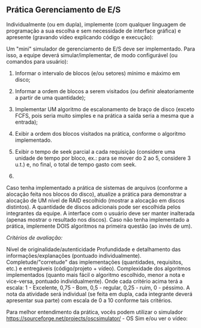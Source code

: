 ## Prática Gerenciamento de E/S


Individualmente (ou em dupla), implemente (com qualquer linguagem de programação a sua escolha e sem necessidade de interface gráfica) e apresente (gravando vídeo explicando código e execução):

Um "mini" simulador de gerenciamento de E/S deve ser implementado. 
Para isso, a equipe deverá simular/implementar, de modo configurável (ou comandos para usuário):

1. Informar o intervalo de blocos (e/ou setores) mínimo e máximo em disco;

2. Informar a ordem de blocos a serem visitados (ou definir aleatoriamente a partir de uma quantidade);

3. Implementar UM algoritmo de escalonamento de braço de disco (exceto FCFS, pois seria muito simples e na prática a saída seria a mesma que a entrada);

4. Exibir a ordem dos blocos visitados na prática, conforme o algoritmo implementado.

5. Exibir o tempo de seek parcial a cada requisição (considere uma unidade de tempo por bloco, ex.: para se mover do 2 ao 5, considere 3 u.t.) e, no final, o total de tempo gasto com seek.

2. 
Caso tenha implementado a prática de sistemas de arquivos (conforme a alocação feita nos blocos do disco), atualize a prática para demonstrar a alocação de UM nível de RAID escolhido
(mostrar a alocação em discos distintos). 
A quantidade de discos adicionais pode ser escolhida pelos integrantes da equipe.
A interface com o usuário deve ser manter inalterada (apenas mostrar o resultado nos discos).
Caso não tenha implementado a prática, implemente DOIS algoritmos na primeira questão (ao invés de um).

*Critérios de avaliação:*

Nível de originalidade/autenticidade
Profundidade e detalhamento das informações/explanações (pontuado individualmente).
Completude/"corretude" das implementações (quantidades, requisitos, etc.) e entregáveis (código/projeto + vídeo).
Complexidade dos algoritmos implementados (quanto mais fácil o algoritmo escolhido, menor a nota e vice-versa, pontuado individualmente).
Onde cada critério acima terá a escala: 1 - Excelente, 0,75 - Bom, 0,5 - regular, 0,25 - ruim, 0 - péssimo. A nota da atividade será individual (se feita em dupla, cada integrante deverá apresentar sua parte) com escala de 0 a 10 conforme tais critérios.

Para melhor entendimento da prática, vocês podem utilizar o simulador https://sourceforge.net/projects/oscsimulator/ - OS Sim e/ou ver o vídeo: 
